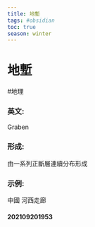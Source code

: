 ```yaml
---
title: 地塹
tags: #obsidian 
toc: true
season: winter
---
```

# 地塹
#地理 
### 英文:
Graben
### 形成:
由一系列正斷層連續分布形成
### 示例:
中國 河西走廊

#### 202109201953